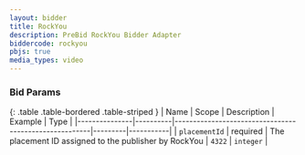 ```yaml
---
layout: bidder
title: RockYou
description: PreBid RockYou Bidder Adapter
biddercode: rockyou
pbjs: true
media_types: video
---
```


### Bid Params

{: .table .table-bordered .table-striped }
| Name          | Scope    | Description                                           | Example | Type      |
|---------------|----------|-------------------------------------------------------|---------|-----------|
| `placementId` | required | The placement ID assigned to the publisher by RockYou | `4322`  | `integer` |

